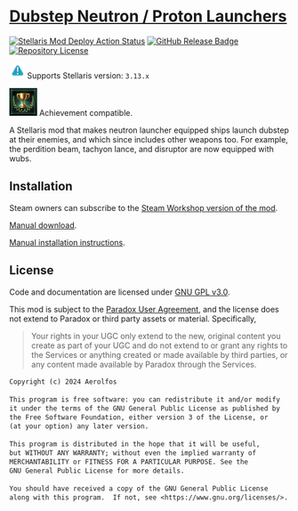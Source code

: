 # [Dubstep Neutron / Proton Launchers](https://steamcommunity.com/sharedfiles/filedetails/?id=2668584047)
[![Stellaris Mod Deploy Action Status](https://github.com/aerolfos/dubstep_launchers/actions/workflows/deployStellarisMod.yml/badge.svg)](https://github.com/aerolfos/dubstep_launchers/actions/workflows/deployStellarisMod.yml)
[![GitHub Release Badge](https://img.shields.io/github/v/release/aerolfos/dubstep_launchers?logo=github&style=flat)](https://github.com/Aerolfos/dubstep_launchers/releases/latest)
[![Repository License](https://img.shields.io/github/license/aerolfos/dubstep_launchers?style=flat&color=brightgreen)](LICENSE)
<!---[![Discord](https://img.shields.io/discord/739835273969664050?style=flat&label=Discord&logo=discord&logoColor=white&color=7289DA)](https://discord.com/invite/xUrG9wh)--->

![Blue Triangle](https://raw.githubusercontent.com/Aerolfos/stellaris_mod_deploy_action/main/assets/blue_caution_triangle.png) Supports Stellaris version: `3.13.x`

![Achievement Icon](https://raw.githubusercontent.com/Aerolfos/stellaris_mod_deploy_action/main/assets/victorious_small.png) Achievement compatible.

A Stellaris mod that makes neutron launcher equipped ships launch dubstep at their enemies, and which since includes other weapons too. For example, the perdition beam, tachyon lance, and disruptor are now equipped with wubs.

## Installation
Steam owners can subscribe to the [Steam Workshop version of the mod](https://steamcommunity.com/sharedfiles/filedetails/?id=2668584047).

[Manual download](https://github.com/Aerolfos/dubstep_launchers/releases/latest).

[Manual installation instructions](https://github.com/Aerolfos/stellaris_mod_deploy_action/wiki/Mod-Installation).

## License
Code and documentation are licensed under [GNU GPL v3.0](LICENSE). 

This mod is subject to the [Paradox User Agreement](https://legal.paradoxplaza.com/eula), and the license does not extend to Paradox or third party assets or material. Specifically,

> Your rights in your UGC only extend to the new, original content you create as part of your UGC and do not extend to or grant any rights to the Services or anything created or made available by third parties, or any content made available by Paradox through the Services.

    Copyright (c) 2024 Aerolfos

    This program is free software: you can redistribute it and/or modify
    it under the terms of the GNU General Public License as published by
    the Free Software Foundation, either version 3 of the License, or
    (at your option) any later version.

    This program is distributed in the hope that it will be useful,
    but WITHOUT ANY WARRANTY; without even the implied warranty of
    MERCHANTABILITY or FITNESS FOR A PARTICULAR PURPOSE. See the
    GNU General Public License for more details.

    You should have received a copy of the GNU General Public License
    along with this program.  If not, see <https://www.gnu.org/licenses/>.
